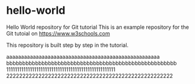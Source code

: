 # hello-world
Hello World repository for Git tutorial
This is an example repository for the Git tutoial on https://www.w3schools.com

This repository is built step by step in the tutorial.

aaaaaaaaaaaaaaaaaaaaaaaaaaaaaaaaaaaaaaaaaaaaaaaaaaaa
bbbbbbbbbbbbbbbbbbbbbbbbbbbbbbbbbbbbbbbbbbbbbbbbbbbbb
111111111111111111111111111111111111111111111111111
2222222222222222222222222222222222222222222222222222
